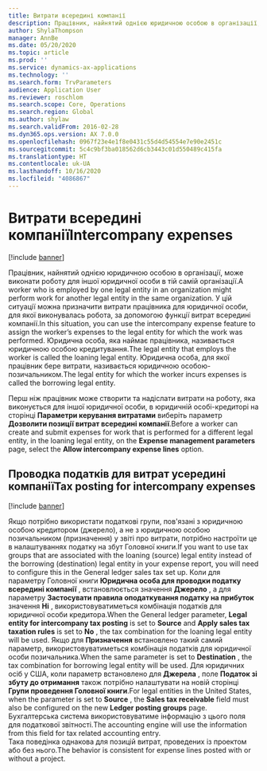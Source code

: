 ```yaml
---
title: Витрати всередині компанії
description: Працівник, найнятий однією юридичною особою в організації, може виконати роботу для іншої юридичної особи в тій самій організації. У цій ситуації можна призначити витрати працівника для юридичної особи, для якої виконувалась робота, за допомогою функції витрат всередині компанії.
author: ShylaThompson
manager: AnnBe
ms.date: 05/20/2020
ms.topic: article
ms.prod: ''
ms.service: dynamics-ax-applications
ms.technology: ''
ms.search.form: TrvParameters
audience: Application User
ms.reviewer: roschlom
ms.search.scope: Core, Operations
ms.search.region: Global
ms.author: shylaw
ms.search.validFrom: 2016-02-28
ms.dyn365.ops.version: AX 7.0.0
ms.openlocfilehash: 0967f23e4e1f8e0431c55d4d54554e7e90e2451c
ms.sourcegitcommit: 5c4c9bf3ba018562d6cb3443c01d550489c415fa
ms.translationtype: HT
ms.contentlocale: uk-UA
ms.lasthandoff: 10/16/2020
ms.locfileid: "4086867"
---
```

# <a name="intercompany-expenses"></a><span data-ttu-id="9bfca-104">Витрати всередині компанії</span><span class="sxs-lookup"><span data-stu-id="9bfca-104">Intercompany expenses</span></span>

[!include [banner](../includes/banner.md)]

<span data-ttu-id="9bfca-105">Працівник, найнятий однією юридичною особою в організації, може виконати роботу для іншої юридичної особи в тій самій організації.</span><span class="sxs-lookup"><span data-stu-id="9bfca-105">A worker who is employed by one legal entity in an organization might perform work for another legal entity in the same organization.</span></span> <span data-ttu-id="9bfca-106">У цій ситуації можна призначити витрати працівника для юридичної особи, для якої виконувалась робота, за допомогою функції витрат всередині компанії.</span><span class="sxs-lookup"><span data-stu-id="9bfca-106">In this situation, you can use the intercompany expense feature to assign the worker’s expenses to the legal entity for which the work was performed.</span></span> <span data-ttu-id="9bfca-107">Юридична особа, яка наймає працівника, називається юридичною особою кредитування.</span><span class="sxs-lookup"><span data-stu-id="9bfca-107">The legal entity that employs the worker is called the loaning legal entity.</span></span> <span data-ttu-id="9bfca-108">Юридична особа, для якої працівник бере витрати, називається юридичною особою-позичальником.</span><span class="sxs-lookup"><span data-stu-id="9bfca-108">The legal entity for which the worker incurs expenses is called the borrowing legal entity.</span></span> 

<span data-ttu-id="9bfca-109">Перш ніж працівник може створити та надіслати витрати на роботу, яка виконується для іншої юридичної особи, в юридичній особі-кредиторі на сторінці **Параметри керування витратами** виберіть параметр **Дозволити позиції витрат всередині компанії**.</span><span class="sxs-lookup"><span data-stu-id="9bfca-109">Before a worker can create and submit expenses for work that is performed for a different legal entity, in the loaning legal entity, on the **Expense management parameters** page, select the **Allow intercompany expense lines** option.</span></span> 

## <a name="tax-posting-for-intercompany-expenses"></a><span data-ttu-id="9bfca-110">Проводка податків для витрат усередині компанії</span><span class="sxs-lookup"><span data-stu-id="9bfca-110">Tax posting for intercompany expenses</span></span>

[!include [banner](../includes/banner.md)]

<span data-ttu-id="9bfca-111">Якщо потрібно використати податкові групи, пов'язані з юридичною особою кредитором (джерело), а не з юридичною особою позичальником (призначення) у звіті про витрати, потрібно настроїти це в налаштуваннях податку на збут Головної книги.</span><span class="sxs-lookup"><span data-stu-id="9bfca-111">If you want to use tax groups that are associated with the loaning (source) legal entity instead of the borrowing (destination) legal entity in your expense report, you will need to configure this in the General ledger sales tax set up.</span></span> <span data-ttu-id="9bfca-112">Коли для параметру Головної книги **Юридична особа для проводки податку всередині компанії** , встановлюється значення **Джерело** , а для параметру **Застосувати правила оподаткування податку на прибуток** значення **Ні** , використовуватиметься комбінація податків для юридичної особи кредитора.</span><span class="sxs-lookup"><span data-stu-id="9bfca-112">When the General ledger parameter, **Legal entity for intercompany tax posting** is set to **Source** and **Apply sales tax taxation rules** is set to **No** , the tax combination for the loaning legal entity will be used.</span></span> <span data-ttu-id="9bfca-113">Якщо для **Призначення** встановлено такий самий параметр, використовуватиметься комбінація податків для юридичної особи позичальника.</span><span class="sxs-lookup"><span data-stu-id="9bfca-113">When the same parameter is set to **Destination** , the tax combination for borrowing legal entity will be used.</span></span> <span data-ttu-id="9bfca-114">Для юридичних осіб у США, коли параметр встановлено для **Джерела** , поле **Податок зі збуту до отримання** також потрібно налаштувати на новій сторінці **Групи проведення Головної книги**.</span><span class="sxs-lookup"><span data-stu-id="9bfca-114">For legal entities in the United States, when the parameter is set to **Source** , the **Sales tax receivable** field must also be configured on the new **Ledger posting groups** page.</span></span> <span data-ttu-id="9bfca-115">Бухгалтерська система використовуватиме інформацію з цього поля для податкової звітності.</span><span class="sxs-lookup"><span data-stu-id="9bfca-115">The accounting engine will use the information from this field for tax related accounting entry.</span></span>   
<span data-ttu-id="9bfca-116">Така поведінка однакова для позицій витрат, проведених із проектом або без нього.</span><span class="sxs-lookup"><span data-stu-id="9bfca-116">The behavior is consistent for expense lines posted with or without a project.</span></span>  
